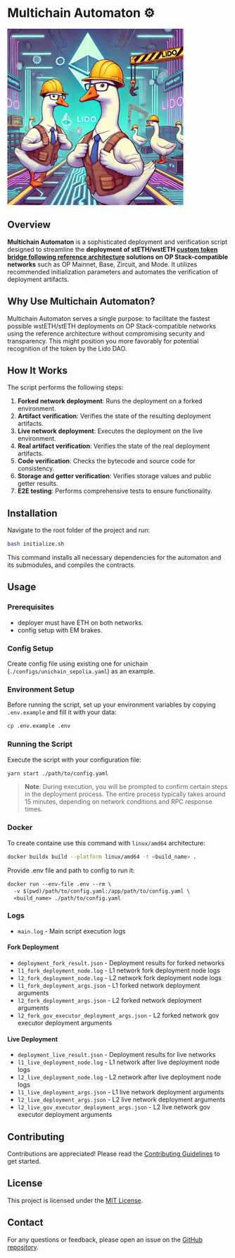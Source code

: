 # Multichain Automaton ⚙️

![](/assets/logo.jpg)

## Overview

**Multichain Automaton** is a sophisticated deployment and verification script designed to streamline the **deployment of stETH/wstETH [custom token bridge following reference architecture](https://docs.lido.fi/token-guides/wsteth-bridging-guide#reference-architecture-and-permissions-setup) solutions on OP Stack-compatible networks** such as OP Mainnet, Base, Zircuit, and Mode. It utilizes recommended initialization parameters and automates the verification of deployment artifacts.

## Why Use Multichain Automaton?

Multichain Automaton serves a single purpose: to facilitate the fastest possible wstETH/stETH deployments on OP Stack-compatible networks using the reference architecture without compromising security and transparency. This might position you more favorably for potential recognition of the token by the Lido DAO.

## How It Works

The script performs the following steps:

1. **Forked network deployment**: Runs the deployment on a forked environment.
2. **Artifact verification**: Verifies the state of the resulting deployment artifacts.
3. **Live network deployment**: Executes the deployment on the live environment.
4. **Real artifact verification**: Verifies the state of the real deployment artifacts.
5. **Code verification**: Checks the bytecode and source code for consistency.
6. **Storage and getter verification**: Verifies storage values and public getter results.
7. **E2E testing**: Performs comprehensive tests to ensure functionality.

## Installation

Navigate to the root folder of the project and run:

```bash
bash initialize.sh
```

This command installs all necessary dependencies for the automaton and its submodules, and compiles the contracts.

## Usage

### Prerequisites
   - deployer must have ETH on both networks.
   - config setup with EM brakes.

### Config Setup
Create config file using existing one for unichain (`./configs/unichain_sepolia.yaml`) as an example.

### Environment Setup

Before running the script, set up your environment variables by copying `.env.example` and fill it with your data:

```bash
cp .env.example .env
```

### Running the Script

Execute the script with your configuration file:

```bash
yarn start ./path/to/config.yaml
```

> **Note**: During execution, you will be prompted to confirm certain steps in the deployment process. The entire process typically takes around 15 minutes, depending on network conditions and RPC response times.

### Docker

To сreate containe use this command with `linux/amd64` architecture:

```bash
docker buildx build --platform linux/amd64 -t <build_name> .
```

Provide .env file and path to config to run it:

```
docker run --env-file .env --rm \
  -v $(pwd)/path/to/config.yaml:/app/path/to/config.yaml \
  <build_name> ./path/to/config.yaml
```

### Logs
- `main.log` - Main script execution logs
#### Fork Deployment
- `deployment_fork_result.json` - Deployment results for forked networks
- `l1_fork_deployment_node.log` - L1 network fork deployment node logs
- `l2_fork_deployment_node.log` - L2 network fork deployment node logs
- `l1_fork_deployment_args.json` - L1 forked network deployment arguments
- `l2_fork_deployment_args.json` - L2 forked network deployment arguments
- `l2_fork_gov_executor_deployment_args.json` - L2 forked network gov executor deployment arguments
#### Live Deployment
- `deployment_live_result.json` - Deployment results for live networks
- `l1_live_deployment_node.log` - L1 network after live deployment node logs
- `l2_live_deployment_node.log` - L2 network after live deployment node logs
- `l1_live_deployment_args.json` - L1 live network deployment arguments
- `l2_live_deployment_args.json` - L2 live network deployment arguments
- `l2_live_gov_executor_deployment_args.json` - L2 live network gov executor deployment arguments

## Contributing

Contributions are appreciated! Please read the [Contributing Guidelines](CONTRIBUTING.md) to get started.

## License

This project is licensed under the [MIT License](LICENSE).

## Contact

For any questions or feedback, please open an issue on the [GitHub repository](https://github.com/lidofinance/multichain-automaton/issues).
